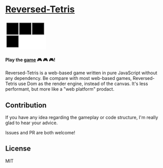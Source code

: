 # [Reversed-Tetris](http://changbenny.github.io/reversed-tetris/)
![logo](https://github.com/changbenny/reversed-tetris/blob/master/logo.png)
#### Play the [game](http://changbenny.github.io/reversed-tetris/) :video_game: :video_game: :video_game:!

Reversed-Tetris is a web-based game written in pure JavaScript without any dependency. Be compare with most web-based games, Reversed-Tetris use Dom as the render engine, instead of the canvas. It's less performant, but more like a "web platform" prodact.

## Contribution
If you have any idea regarding the gameplay or code structure, I'm really glad to hear your advice.

Issues and PR are both welcome!

## License
MIT
